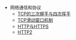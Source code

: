 * 网络通信和协议
	* [TCP的三次握手与四次挥手](/network/agreement/handshake.md)
	* [TCP滑动窗口机制](/network/agreement/window.md/window.md)
	* [HTTP与HTTPS]()
	* [HTTP2]()
